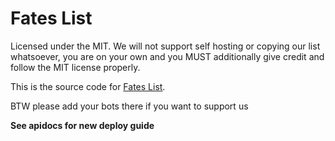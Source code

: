 # Fates List

Licensed under the MIT. We will not support self hosting or copying our list whatsoever, you are on your own and you MUST additionally give credit and follow the MIT license properly.

This is the source code for [Fates List](https://fateslist.xyz).

BTW please add your bots there if you want to support us

**See apidocs for new deploy guide**
